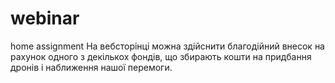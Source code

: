 # webinar
home assignment
На вебсторінці можна здійснити благодійний внесок на рахунок одного з декількох фондів, що збирають кошти на придбання дронів і наближення нашої перемоги.
